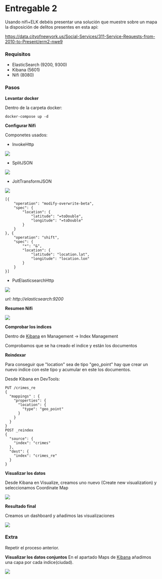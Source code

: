 # Entregable 2

Usando nifi+ELK debéis presentar una solución que muestre sobre un mapa la disposición de delitos presentes en esta api:

 

https://data.cityofnewyork.us/Social-Services/311-Service-Requests-from-2010-to-Present/erm2-nwe9



### Requisitos

* ElasticSearch (9200, 9300)
* Kibana (5601)
* Nifi (8080)



### Pasos

**Levantar docker**

Dentro de la carpeta docker: 

`docker-compose up -d`

**Configurar Nifi**

Componetes usados:

* InvokeHttp

<img src="./images/invokehttp.PNG"/>

* SplitJSON

<img src="./images/splitjson.PNG"/>

* JoltTransformJSON

<img src="./images/jolt.PNG"/>

```
[{
	"operation": "modify-overwrite-beta",
	"spec": {
		"location": {
			"latitude": "=toDouble",
			"longitude": "=toDouble"
		}
	}
}, {
	"operation": "shift",
	"spec": {
		"*": "&",
		"location": {
			"latitude": "location.lat",
			"longitude": "location.lon"
		}
	}
}]
```

* PutElasticsearchHttp

<img src="./images/elastic.PNG"/>

*url: http://elasticsearch:9200*

**Resumen Nifi**

<img src="./images/nifi.PNG"/>

**Comprobar los indices**

Dentro de [Kibana](http://localhost:5601) en Management -> Index Management

Comprobamos que se ha creado el indice y están los documentos

**Reindexar**

Para conseguir que "location" sea de tipo "geo_point" hay que crear un nuevo indice con este tipo y acumular en este los documentos.

Desde Kibana en DevTools:

```
PUT /crimes_re
{
  "mappings" : {
    "properties": {
      "location": {
        "type": "geo_point"
      }
    }
  }
}
POST _reindex
{
  "source": {
    "index": "crimes"
  },
  "dest": {
    "index": "crimes_re"
  }
}
```



**Visualizar los datos**

Desde Kibana en Visualize, creamos uno nuevo (Create new visualization) y seleccionamos Coordinate Map

<img src="./images/visualize.PNG"/>



**Resultado final**

Creamos un dashboard y añadimos las visualizaciones

<img src="./images/dashboard.PNG"/>



### Extra

Repetir el proceso anterior.

**Visualizar los datos conjuntos**
En el apartado Maps de [Kibana](http://localhost:5601) añadimos una capa por cada indice(ciudad).

<img src="./images/mapa.PNG"/>